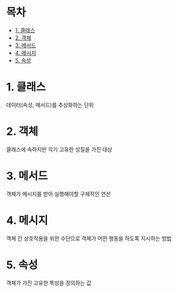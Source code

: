# 목차

- [1. 클래스](#1-클래스)
- [2. 객체](#2-객체)
- [3. 메서드](#3-메서드)
- [4. 메시지](#4-메시지)
- [5. 속성](#5-속성)

# 1. 클래스

데이터(속성, 메서드)를 추상화하는 단위

# 2. 객체

클래스에 속하지만 각기 고유한 성질을 가진 대상

# 3. 메서드

객체가 메시지를 받아 실행해야할 구체적인 연산

# 4. 메시지

객체 간 상호작용을 위한 수단으로 객체가 어떤 행동을 하도록 지시하는 방법

# 5. 속성

객체가 가진 고유한 특성을 정의하는 값
